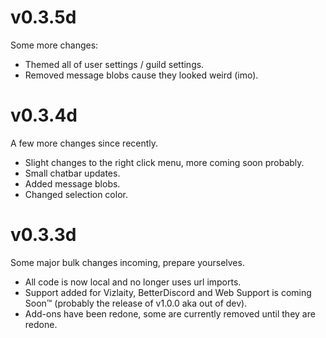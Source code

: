 # v0.3.5d
Some more changes:
- Themed all of user settings / guild settings.
- Removed message blobs cause they looked weird (imo).

# v0.3.4d
A few more changes since recently.
- Slight changes to the right click menu, more coming soon probably.
- Small chatbar updates.
- Added message blobs.
- Changed selection color.

# v0.3.3d
Some major bulk changes incoming, prepare yourselves.
- All code is now local and no longer uses url imports.
- Support added for Vizlaity, BetterDiscord and Web Support is coming Soon:tm: (probably the release of v1.0.0 aka out of dev).
- Add-ons have been redone, some are currently removed until they are redone.
